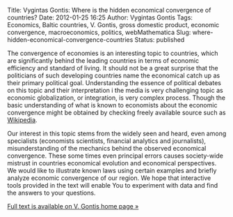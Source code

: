 Title: Vygintas Gontis: Where is the hidden economical convergence of countries?
Date: 2012-01-25 16:25
Author: Vygintas Gontis
Tags: Economics, Baltic countries, V. Gontis, gross domestic product, economic convergence, macroeconomics, politics, webMathematica
Slug: where-hidden-economical-convergence-countries
Status: published

The
convergence of economies is an interesting topic to countries, which are
significantly behind the leading countries in terms of economic
efficiency and standard of living. It should not be a great surprise
that the politicians of such developing countries name the economical
catch up as their primary political goal. Understanding the essence of
political debates on this topic and their interpretation i the media is
very challenging topic as economic globalization, or integration, is
very complex process. Though the basic understanding of what is known to
economists about the economic convergence might be obtained by checking
freely available source such as
[Wikipedia](http://en.wikipedia.org/wiki/Convergence_(economics)).

Our interest in this topic stems from the widely seen and heard, even
among specialists (economists scientists, financial analytics and
journalists), misunderstanding of the mechanics behind the observed
economical convergence. These some times even principal errors causes
society-wide mistrust in countries economical evolution and economical
perspectives. We would like to illustrate known laws using certain
examples and briefly analyze economic convergence of our region. We hope
that interactive tools provided in the text will enable You to
experiment with data and find the answers to your questions.

[Full text is available on V. Gontis home page
»](http://gontis.eu/2012/01/kur-slepiasi-saliu-ekonomine-konvergencija/?lang=en#more-258 "Read more on gontis.eu")
